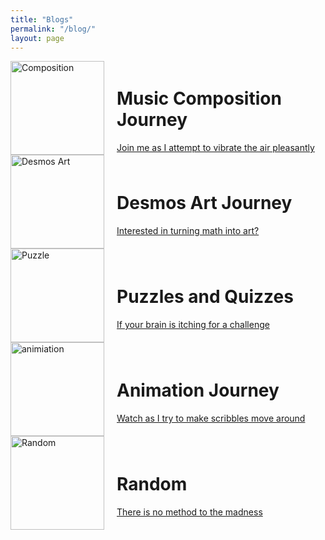 ```yaml
---
title: "Blogs"
permalink: "/blog/"
layout: page
---
```


<div style="display: flex; align-items: center;">
  <img src="../assets/images/composition.jpg" alt="Composition" style="width: 150px; height: 150px;">
  <div style="margin-left: 20px;">
    <h1>Music Composition Journey</h1>
    <a href="https://timothy-cao.github.io/personal/blog/composition">Join me as I attempt to vibrate the air pleasantly</a>
  </div>
</div>

<div style="display: flex; align-items: center;">
  <img src="../assets/images/desmos.png" alt="Desmos Art" style="width: 150px; height: 150px;">
  <div style="margin-left: 20px;">
    <h1>Desmos Art Journey</h1>
    <a href="https://timothy-cao.github.io/personal/blog/desmos">Interested in turning math into art?</a>
  </div>
</div>

<div style="display: flex; align-items: center;">
  <img src="../assets/images/puzzle.png" alt="Puzzle" style="width: 150px; height: 150px;">
  <div style="margin-left: 20px;">
    <h1>Puzzles and Quizzes</h1>
    <a href="https://timothy-cao.github.io/personal/blog/puzzle">If your brain is itching for a challenge</a>
  </div>
</div>

<div style="display: flex; align-items: center;">
  <img src="../assets/images/animation.jpg" alt="animiation" style="width: 150px; height: 150px;">
  <div style="margin-left: 20px;">
    <h1>Animation Journey</h1>
    <a href="https://timothy-cao.github.io/personal/blog/animiation">Watch as I try to make scribbles move around</a>
  </div>
</div>

<div style="display: flex; align-items: center;">
  <img src="../assets/images/spongebob.png" alt="Random" style="width: 150px; height: 150px;">
  <div style="margin-left: 20px;">
    <h1>Random</h1>
    <a href="https://timothy-cao.github.io/personal/blog/random">There is no method to the madness</a>
  </div>
</div>

